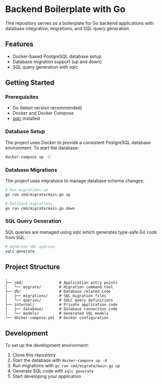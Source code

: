 # Backend Boilerplate with Go

This repository serves as a boilerplate for Go backend applications with database integration, migrations, and SQL query generation.

## Features

- Docker-based PostgreSQL database setup
- Database migration support (up and down)
- SQL query generation with sqlc

## Getting Started

### Prerequisites

- Go (latest version recommended)
- Docker and Docker Compose
- [sqlc](https://github.com/sqlc-dev/sqlc) installed

### Database Setup

The project uses Docker to provide a consistent PostgreSQL database environment. To start the database:

```bash
docker-compose up -d
```

### Database Migrations

The project uses migrations to manage database schema changes:

```bash
# Run migrations up
go run cmd/migrate/main.go up

# Rollback migrations
go run cmd/migrate/main.go down
```

### SQL Query Generation

SQL queries are managed using sqlc which generates type-safe Go code from SQL:

```bash
# Generate SQL queries
sqlc generate
```

## Project Structure

```
.
├── cmd/                # Application entry points
│   └── migrate/        # Migration command tool
├── db/                 # Database related code
│   ├── migrations/     # SQL migration files
│   └── queries/        # SQLC query definitions
├── internal/           # Private application code
│   ├── database/       # Database connection code
│   └── models/         # Generated SQL models
└── docker-compose.yml  # Docker configuration
```

## Development

To set up the development environment:

1. Clone this repository
2. Start the database with `docker-compose up -d`
3. Run migrations with `go run cmd/migrate/main.go up`
4. Generate SQL code with `sqlc generate`
5. Start developing your application
